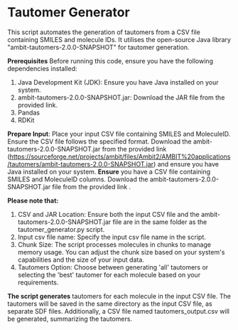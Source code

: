 # __Tautomer Generator__

This script automates the generation of tautomers from a CSV file containing SMILES and molecule IDs. It utilises the open-source Java library "ambit-tautomers-2.0.0-SNAPSHOT" for tautomer generation.

__Prerequisites__
Before running this code, ensure you have the following dependencies installed:

1. Java Development Kit (JDK): Ensure you have Java installed on your system.
2. ambit-tautomers-2.0.0-SNAPSHOT.jar: Download the JAR file from the provided link.
3. Pandas
4. RDKit
   
__Prepare Input__: Place your input CSV file containing SMILES and MoleculeID. Ensure the CSV file follows the specified format.
Download the ambit-tautomers-2.0.0-SNAPSHOT.jar from the provided link (https://sourceforge.net/projects/ambit/files/Ambit2/AMBIT%20applications/tautomers/ambit-tautomers-2.0.0-SNAPSHOT.jar) and ensure you have Java installed on your system.
__Ensure__ you have a CSV file containing SMILES and MoleculeID columns.
Download the ambit-tautomers-2.0.0-SNAPSHOT.jar file from the provided link .

__Please note that:__
1. CSV and JAR Location: Ensure both the input CSV file and the ambit-tautomers-2.0.0-SNAPSHOT.jar file are in the same folder as the tautomer_generator.py script.
2. Input csv file name: Specify the input csv file name in the script.
3. Chunk Size: The script processes molecules in chunks to manage memory usage. You can adjust the chunk size based on your system's capabilities and the size of your input data.
4. Tautomers Option: Choose between generating 'all' tautomers or selecting the 'best' tautomer for each molecule based on your requirements.

__The script generates__ tautomers for each molecule in the input CSV file. The tautomers will be saved in the same directory as the input CSV file, as separate SDF files. Additionally, a CSV file named tautomers_output.csv will be generated, summarizing the tautomers.
